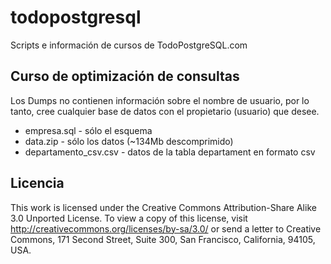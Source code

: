 # todopostgresql
Scripts e información de cursos de TodoPostgreSQL.com

## Curso de optimización de consultas

Los Dumps no contienen información sobre el nombre de usuario, por lo tanto, cree cualquier base de datos con el propietario (usuario) que desee.
* empresa.sql - sólo el esquema
* data.zip - sólo los datos (~134Mb descomprimido)
* departamento_csv.csv - datos de la tabla departament en formato csv

## Licencia

This work is licensed under the Creative Commons Attribution-Share Alike 3.0 Unported License. To view a copy of this license, visit http://creativecommons.org/licenses/by-sa/3.0/ or send a letter to Creative Commons, 171 Second Street, Suite 300, San Francisco, California, 94105, USA.
